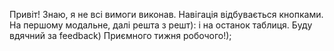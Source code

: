 Привіт! Знаю, я не всі вимоги виконав. Навігація відбувається кнопками. На першому модальне, далі решта з решт): і на останок таблиця.
Буду вдячний за feedback) Приємного тижня робочого!);
